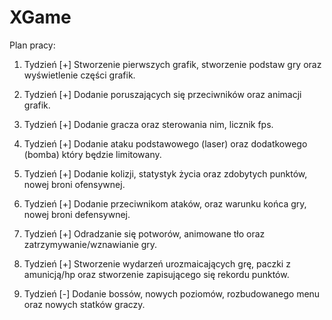 # XGame

Plan pracy:

1. Tydzień [+]
Stworzenie pierwszych grafik, stworzenie podstaw gry oraz wyświetlenie części grafik.

2. Tydzień [+]
Dodanie poruszających się przeciwników oraz animacji grafik.

3. Tydzień [+]
Dodanie gracza oraz sterowania nim, licznik fps.

4. Tydzień [+]
Dodanie ataku podstawowego (laser) oraz dodatkowego (bomba) który będzie limitowany.

5. Tydzień [+]
Dodanie kolizji, statystyk życia oraz zdobytych punktów, nowej broni ofensywnej.

6. Tydzień [+]
Dodanie przeciwnikom ataków, oraz warunku końca gry, nowej broni defensywnej.

7. Tydzień [+]
Odradzanie się potworów, animowane tło oraz zatrzymywanie/wznawianie gry.

8. Tydzień [+]
Stworzenie wydarzeń urozmaicających grę, paczki z amunicją/hp oraz stworzenie zapisującego się rekordu punktów.

9. Tydzień [-]
Dodanie bossów, nowych poziomów, rozbudowanego menu oraz nowych statków graczy.
